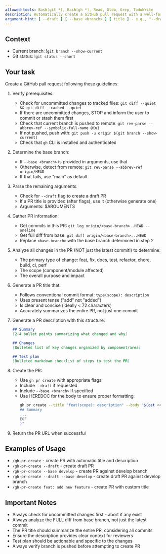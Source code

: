 ```yaml
---
allowed-tools: Bash(git *), Bash(gh *), Read, Glob, Grep, TodoWrite
description: Automatically create a GitHub pull request with a well-formatted title and description
argument-hint: [ --draft ] [ --base <branch> ] [ title ] - e.g., "--draft" or "--base develop" or custom title
---
```


## Context

- Current branch: !`git branch --show-current`
- Git status: !`git status --short`

## Your task

Create a GitHub pull request following these guidelines:

1. Verify prerequisites:
   - Check for uncommitted changes to tracked files: `git diff --quiet && git diff --cached --quiet`
   - If there are uncommitted changes, STOP and inform the user to commit or stash them first
   - Check that current branch is pushed to remote: `git rev-parse --abbrev-ref --symbolic-full-name @{u}`
   - If not pushed, push with: `git push -u origin $(git branch --show-current)`
   - Check that `gh` CLI is installed and authenticated

2. Determine the base branch:
   - If `--base <branch>` is provided in arguments, use that
   - Otherwise, detect from remote: `git rev-parse --abbrev-ref origin/HEAD`
   - If that fails, use "main" as default

3. Parse the remaining arguments:
   - Check for `--draft` flag to create a draft PR
   - If a PR title is provided (after flags), use it (otherwise generate one)
   - Arguments: $ARGUMENTS

4. Gather PR information:
   - Get commits in this PR: `git log origin/<base-branch>..HEAD --oneline`
   - Get full diff from base: `git diff origin/<base-branch>...HEAD`
   - Replace `<base-branch>` with the base branch determined in step 2

5. Analyze all changes in the PR (NOT just the latest commit!) to determine:
   - The primary type of change: feat, fix, docs, test, refactor, chore, build, ci, perf
   - The scope (component/module affected)
   - The overall purpose and impact

6. Generate a PR title that:
   - Follows conventional commit format: `type(scope): description`
   - Uses present tense ("add" not "added")
   - Is clear and concise (ideally < 72 characters)
   - Accurately summarizes the entire PR, not just one commit

7. Generate a PR description with this structure:
   ```markdown
   ## Summary
   [2-4 bullet points summarizing what changed and why]

   ## Changes
   [Bulleted list of key changes organized by component/area]

   ## Test plan
   [Bulleted markdown checklist of steps to test the PR]
   ```

8. Create the PR:
   - Use `gh pr create` with appropriate flags
   - Include `--draft` if requested
   - Include `--base <branch>` if specified
   - Use HEREDOC for the body to ensure proper formatting:
     ```bash
     gh pr create --title "feat(scope): description" --body "$(cat <<'EOF'
     ## Summary
     ...
     EOF
     )"
     ```

9. Return the PR URL when successful

## Examples of Usage

- `/gh-pr-create` - create PR with automatic title and description
- `/gh-pr-create --draft` - create draft PR
- `/gh-pr-create --base develop` - create PR against develop branch
- `/gh-pr-create --draft --base develop` - create draft PR against develop branch
- `/gh-pr-create feat: add new feature` - create PR with custom title

## Important Notes

- Always check for uncommitted changes first - abort if any exist
- Always analyze the FULL diff from base branch, not just the latest commit
- The PR title should summarize the entire PR, considering all commits
- Ensure the description provides clear context for reviewers
- Test plan should be actionable and specific to the changes
- Always verify branch is pushed before attempting to create PR
